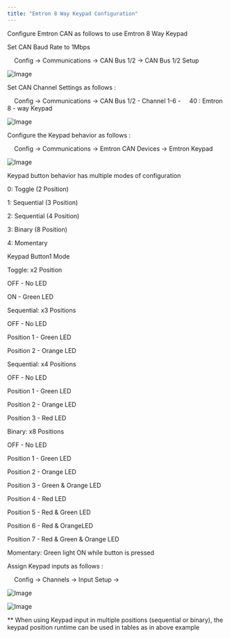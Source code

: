 ```yaml
---
title: "Emtron 8 Way Keypad Configuration"
---
```


Configure Emtron CAN as follows to use Emtron 8 Way Keypad&nbsp;


Set CAN Baud Rate to 1Mbps&nbsp;


&nbsp; &nbsp; Config -\> Communications -\> CAN Bus 1/2 -\> CAN Bus 1/2 Setup


![Image](</lib/NewItem441.png>)



Set CAN Channel Settings as follows :&nbsp;


&nbsp; &nbsp; Config -\> Communications -\> CAN Bus 1/2 - Channel 1-6 - &nbsp; &nbsp; 40 : Emtron 8 - way Keypad


![Image](</lib/NewItem442.png>)


Configure the Keypad behavior as follows :&nbsp;


&nbsp; &nbsp; Config -\> Communications -\> Emtron CAN Devices -\> Emtron Keypad&nbsp;


![Image](</lib/NewItem443.png>)


Keypad button behavior has multiple modes of configuration


&#48;: Toggle (2 Position)

&#49;: Sequential (3 Position)

&#50;: Sequential (4 Position)

&#51;: Binary (8 Position)

&#52;: Momentary


Keypad Button1 Mode


Toggle: x2 Position

OFF - No LED

ON - Green LED


Sequential: x3 Positions

OFF - No LED

Position 1 - Green LED

Position 2 - Orange LED


Sequential: x4 Positions

OFF - No LED

Position 1 - Green LED

Position 2 - Orange LED

Position 3 - Red LED


Binary: x8 Positions

OFF - No LED

Position 1 - Green LED

Position 2 - Orange LED

Position 3 - Green \& Orange LED

Position 4 - Red LED

Position 5 - Red \& Green LED

Position 6 - Red \& OrangeLED

Position 7 - Red \& Green \& Orange LED


Momentary: Green light ON while button is pressed


Assign Keypad inputs as follows :&nbsp;


&nbsp; &nbsp; Config -\> Channels -\> Input Setup -\>&nbsp;


![Image](</lib/NewItem444.png>)




![Image](</lib/NewItem445.png>)



\*\* When using Keypad input in multiple positions (sequential or binary), the keypad position runtime can be used in tables as in above example &nbsp;



